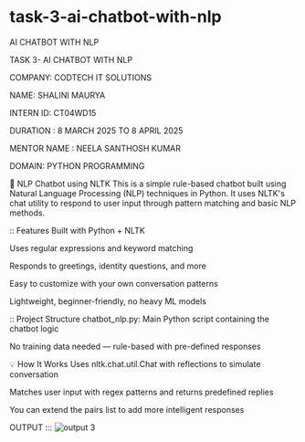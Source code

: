 # task-3-ai-chatbot-with-nlp
AI CHATBOT WITH NLP

TASK 3- AI CHATBOT WITH NLP

COMPANY: CODTECH IT SOLUTIONS

NAME: SHALINI MAURYA

INTERN ID: CT04WD15

DURATION : 8 MARCH 2025 TO 8 APRIL 2025

MENTOR NAME : NEELA SANTHOSH KUMAR

DOMAIN: PYTHON PROGRAMMING

🤖 NLP Chatbot using NLTK
This is a simple rule-based chatbot built using Natural Language Processing (NLP) techniques in Python. It uses NLTK's chat utility to respond to user input through pattern matching and basic NLP methods.

:: Features
Built with Python + NLTK

Uses regular expressions and keyword matching

Responds to greetings, identity questions, and more

Easy to customize with your own conversation patterns

Lightweight, beginner-friendly, no heavy ML models

:: Project Structure
chatbot_nlp.py: Main Python script containing the chatbot logic

No training data needed — rule-based with pre-defined responses

💡 How It Works
Uses nltk.chat.util.Chat with reflections to simulate conversation

Matches user input with regex patterns and returns predefined replies

You can extend the pairs list to add more intelligent responses

OUTPUT :::
![output 3](https://github.com/user-attachments/assets/fda1e0b8-546c-41c3-934d-e5c59069cfc3)
